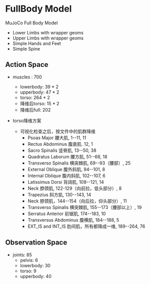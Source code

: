 # FullBody Model

MuJoCo Full Body Model

- Lower Limbs with wrapper geoms
- Upper Limbs with wrapper geoms
- Simple Hands and Feet
- Simple Spine

## Action Space

- muscles : 700
    - lowerbody: 39 * 2
    - upperbody: 47 * 2
    - torso: 264 * 2
    - 降维后torso: 15 * 2
    - 降维后full: 202



- torso降维方案
  - 可视化检查之后，按文件中的肌群降维
    - Psoas Major 腰大肌, 1--11, 11
    - Rectus Abdominus 腹直肌. 12, 1
    - Sacro Spinalis 竖脊肌, 13--50, 38
    - Quadratus Laborum 腰方肌, 51--68, 18
    - Transverso Spinalis 横突棘肌, 69--93（腰部）, 25
    - External Oblique 腹外斜肌, 94--101, 8
    - Internal Oblique 腹内斜肌, 102--107, 6
    - Latissimus Dorsi 背阔肌, 108--121, 14
    - Neck 脖颈肌, 122-129（向前拉，低头部分）, 8
    - Trapezius 斜方肌, 130--143, 14
    - Neck 脖颈肌，144--154（向后拉，仰头部分）, 11
    - Transverso Spinalis 横突棘肌,  155--173（腰部以上）, 19
    - Serratus Anterior 前锯肌, 174--183, 10
    - Transversus Abdominus 腹横肌, 184--188, 5
    - EXT_IS and INT_IS 肋间肌，所有都降成一维, 189--264, 76

## Observation Space

- joints: 85
    - pelvis: 6
    - lowerbody: 30
    - torso: 9
    - upperbody: 40

